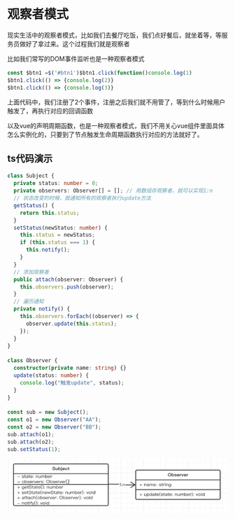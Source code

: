 # 观察者模式

现实生活中的观察者模式，比如我们去餐厅吃饭，我们点好餐后，就坐着等，等服务员做好了拿过来。这个过程我们就是观察者



比如我们常写的DOM事件监听也是一种观察者模式

```js
const $btn1 =$('#btn1')$btn1.click(function()console.log(1)
$btn1.click(() => {console.log(2)}
$btn1.click(() => {console.log(3)}
```

上面代码中，我们注册了2个事件，注册之后我们就不用管了，等到什么时候用户触发了，再执行对应的回调函数



以及vue的声明周期函数，也是一种观察者模式，我们不用关心vue组件里面具体怎么实例化的，只要到了节点触发生命周期函数执行对应的方法就好了。



## ts代码演示

```ts
class Subject {
  private status: number = 0;
  private observers: Observer[] = []; // 用数组存观察者，就可以实现1:n
  // 状态改变的时候，就通知所有的观察者执行update方法
  getStatus() {
    return this.status;
  }
  setStatus(newStatus: number) {
    this.status = newStatus;
    if (this.status === 1) {
      this.notify();
    }
  }
  // 添加观察者
  public attach(observer: Observer) {
    this.observers.push(observer);
  }
  // 遍历通知
  private notify() {
    this.observers.forEach((observer) => {
      observer.update(this.status);
    });
  }
}

class Observer {
  constructor(private name: string) {}
  update(status: number) {
    console.log("触发update", status);
  }
}

const sub = new Subject();
const o1 = new Observer("AA");
const o2 = new Observer("BB");
sub.attach(o1);
sub.attach(o2);
sub.setStatus(1);
```

![](./img/guanchazhe-uml.png)
